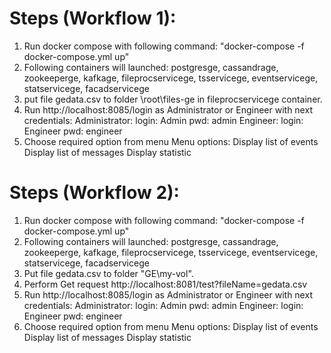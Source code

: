 # Steps (Workflow 1):
1. Run docker compose with following command: "docker-compose -f docker-compose.yml up"
2. Following containers will launched: 
	postgresge, cassandrage, zookeeperge, kafkage, fileprocservicege, tsservicege, eventservicege, statservicege, facadservicege
3. put file gedata.csv to folder \root\files-ge in fileprocservicege container.
4. Run http://localhost:8085/login as Administrator or Engineer with next credentials:
	Administrator: 
		login: Admin pwd: admin
    Engineer:
    	login: Engineer pwd: engineer
5. Choose required option from menu
	Menu options:
	Display list of events
	Display list of messages
	Display statistic    	
    	
# Steps (Workflow 2):
1. Run docker compose with following command: "docker-compose -f docker-compose.yml up"
2. Following containers will launched: 
	postgresge, cassandrage, zookeeperge, kafkage, fileprocservicege, tsservicege, eventservicege, statservicege, facadservicege
3. Put file gedata.csv to folder "GE\my-vol".
4. Perform Get request http://localhost:8081/test?fileName=gedata.csv
5. Run http://localhost:8085/login as Administrator or Engineer with next credentials:
	Administrator: 
		login: Admin pwd: admin
    Engineer:
    	login: Engineer pwd: engineer
6. Choose required option from menu
	Menu options:
	Display list of events
	Display list of messages
	Display statistic    	
